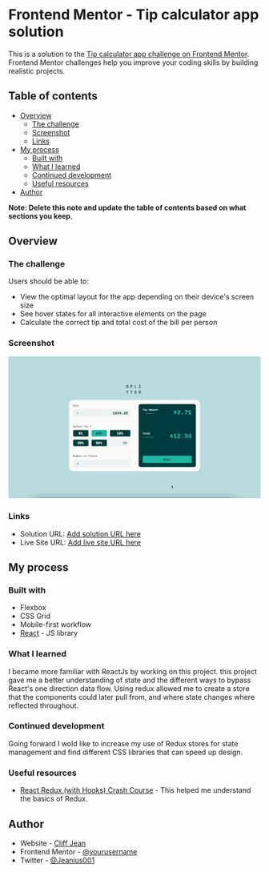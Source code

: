 # Frontend Mentor - Tip calculator app solution

This is a solution to the [Tip calculator app challenge on Frontend Mentor](https://www.frontendmentor.io/challenges/tip-calculator-app-ugJNGbJUX). Frontend Mentor challenges help you improve your coding skills by building realistic projects.

## Table of contents

- [Overview](#overview)
  - [The challenge](#the-challenge)
  - [Screenshot](#screenshot)
  - [Links](#links)
- [My process](#my-process)
  - [Built with](#built-with)
  - [What I learned](#what-i-learned)
  - [Continued development](#continued-development)
  - [Useful resources](#useful-resources)
- [Author](#author)

**Note: Delete this note and update the table of contents based on what sections you keep.**

## Overview

### The challenge

Users should be able to:

- View the optimal layout for the app depending on their device's screen size
- See hover states for all interactive elements on the page
- Calculate the correct tip and total cost of the bill per person

### Screenshot

![](./src/assets/gifs/Splitter-Screencast.gif)


### Links

- Solution URL: [Add solution URL here](https://your-solution-url.com)
- Live Site URL: [Add live site URL here](https://split-the-tip.netlify.app/)

## My process

### Built with

- Flexbox
- CSS Grid
- Mobile-first workflow
- [React](https://reactjs.org/) - JS library


### What I learned

I became more familiar with ReactJs by working on this project. this project gave me a better understanding of state and the different ways to bypass React's one direction data flow. Using redux allowed me to create a store that the components could later pull from, and where state changes where reflected throughout.

### Continued development

Going forward I wold like to increase my use of Redux stores for state management and find different CSS libraries that can speed up design.

### Useful resources

- [React Redux (with Hooks) Crash Course](https://www.youtube.com/watch?v=9jULHSe41ls) - This helped me understand the basics of Redux.


## Author

- Website - [Cliff Jean](https://www.cliffjean.com)
- Frontend Mentor - [@yourusername](https://www.frontendmentor.io/profile/yourusername)
- Twitter - [@Jeanius001](https://www.twitter.com/jeanius001)

